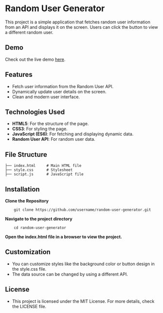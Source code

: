 # Random User Generator

This project is a simple application that fetches random user information from an API and displays it on the screen. Users can click the button to view a different random user.

## Demo

Check out the live demo [here](#).

## Features

- Fetch user information from the Random User API.
- Dynamically update user details on the screen.
- Clean and modern user interface.

## Technologies Used

- **HTML5**: For the structure of the page.
- **CSS3**: For styling the page.
- **JavaScript (ES6)**: For fetching and displaying dynamic data.
- **Random User API**: For random user data.

## File Structure

```plaintext
├── index.html     # Main HTML file
├── style.css      # Stylesheet
├── script.js      # JavaScript file
```

## Installation

**Clone the Repository**

```
    git clone https://github.com/username/random-user-generator.git
```

**Navigate to the project directory**

```
    cd random-user-generator
```

**Open the index.html file in a browser to view the project.**

## Customization

- You can customize styles like the background color or button design in the style.css file.
- The data source can be changed by using a different API.

## License

- This project is licensed under the MIT License. For more details, check the LICENSE file.
